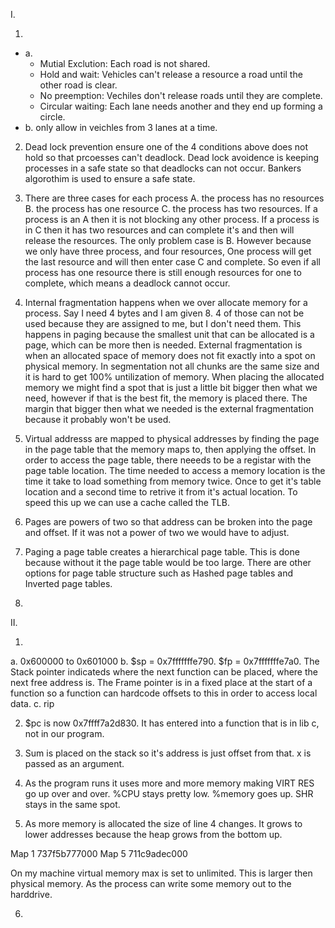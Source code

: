 I. 

1. 
  * a.
    *  Mutial Exclution: Each road is not shared.
    *  Hold and wait: Vehicles can't release a resource a road until the other road is clear.
    * No preemption: Vechiles don't release roads until they are complete.
    * Circular waiting: Each lane needs another and they end up forming a circle.
  * b. only allow in veichles from 3 lanes at a time.

2. Dead lock prevention ensure one of the 4 conditions above does not hold so that prcoesses can't deadlock. Dead lock avoidence is keeping processes in a safe state so that deadlocks can not occur. Bankers algorothim is used to ensure a safe state.

3. There are three cases for each process A. the process has no resources B. the process has one resource C. the process has two resources. If a process is an A then it is not blocking any other process. If a process is in C then it has two resources and can complete it's and then will release the resources. The only problem case is B. However because we only have three process, and four resources, One process will get the last resource and will then enter case C and complete. So even if all process has one resource there is still enough resources for one to complete, which means a deadlock cannot occur.

4. Internal fragmentation happens when we over allocate memory for a process. Say I need 4 bytes and I am given 8. 4 of those can not be used because they are assigned to me, but I don't need them. This happens in paging because the smallest unit that can be allocated is a page, which can be more then is needed. External fragmentation is when an allocated space of memory does not fit exactly into a spot on physical memory. In segmentation not all chunks are the same size and it is hard to get 100% untilization of memory. When placing the allocated memory we might find a spot that is just a little bit bigger then what we need, however if that is the best fit, the memory is placed there. The margin that bigger then what we needed is the external fragmentation because it probably won't be used.

5. Virtual addresss are mapped to physical addresses by finding the page in the page table that the memory maps to, then applying the offset. In order to access the page table, there neeeds to be a registar with the page table location. The time needed to access a memory location is the time it take to load something from memory twice. Once to get it's table location and a second time to retrive it from it's actual location. To speed this up we can use a cache called the TLB.

6. Pages are powers of two so that address can be broken into the page and offset. If it was not a power of two we would have to adjust.

7. Paging a page table creates a hierarchical page table. This is done because without it the page table would be too large. There are other options for page table structure such as Hashed page tables and Inverted page tables.

8. 

II. 

1. 
  a. 0x600000 to 0x601000
  b. $sp = 0x7fffffffe790. $fp = 0x7fffffffe7a0. The Stack pointer indicateds where the next function can be placed, where the next free address is. The Frame pointer is in a fixed place at the start of a function so a function can hardcode offsets to this in order to access local data.
  c. rip 

2. $pc is now 0x7ffff7a2d830. It has entered into a function that is in lib c, not in our program.

3. Sum is placed on the stack so it's address is just offset from that. x is passed as an argument.

4. As the program runs it uses more and more memory making VIRT RES go up over and over. %CPU stays pretty low. %memory goes up. SHR stays in the same spot.

5. As more memory is allocated the size of line 4 changes. It grows to lower addresses because the heap grows from the bottom up.

Map 1 737f5b777000
Map 5 711c9adec000

On my machine virtual memory max is set to unlimited.
This is larger then physical memory. As the process can write some memory out to the harddrive.


6. 
